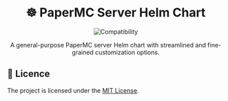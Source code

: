 # <h1 align="center">☸️ PaperMC Server Helm Chart</h1>

<div align="center">

![Compatibility](https://img.shields.io/badge/PaperMC_Support-v1.21.4-blue)

A general-purpose PaperMC server Helm chart with streamlined and fine-grained customization options.

</div>

## 📄 Licence

The project is licensed under the [MIT License](LICENSE.md).

